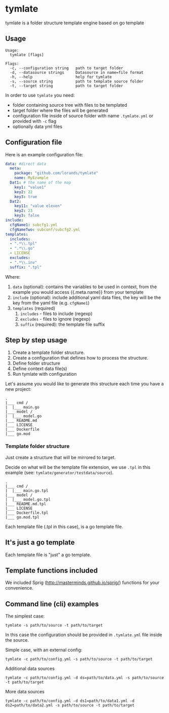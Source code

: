 # tymlate
tymlate is a folder structure template engine based on go template

## Usage

```text
Usage:
  tymlate [flags]

Flags:
  -c, --configuration string   path to target folder
  -d, --datasource strings     Datasource in name=file format
  -h, --help                   help for tymlate
  -s, --source string          path to template source folder
  -t, --target string          path to target folder

```

In order to use `tymlate` you need:
- folder containing source tree with files to be templated
- target folder where the files will be generated
- configuration file inside of source folder with name 
`.tymlate.yml` or provided with `-c` flag
- optionally data yml files 

## Configuration file

Here is an example configuration file:
```yaml
data: #direct data
  meta:
    package: "github.com/lorands/tymlate"
    name: MyEzample
  Dat1: # the name of the map
    key1: "value1"
    key2: 22
    key3: true
  Dat2:
    key11: "value eleven"
    key2: 23
    key3: false
include:
  cfgName1: subcfg1.yml
  cfgNameTwo: subconf/subcfg2.yml
templates:
  includes:
  - ".*\\.tpl"
  - ".*\\.go"
  - LICENSE
  excludes:
  - ".*\\.inv"
  suffix: ".tpl"
```
Where:

1. `data` (optional): contains the variables to be used in context,
from the example you would access {{.meta.name}} from your template
1. `include` (optional): include additional yaml data files,
the key will be the key from the yaml file (e.g. `cfgName1`)
1. `templates` (required)
    1. `includes` - files to include (regexp)
    1. `excludes` - files to ignore (regexp)
    1. `suffix` (required): the template file suffix


## Step by step usage

1. Create a template folder structure. 
1. Create a configuration that defines how to process
 the structure.
1. Define folder structure
1. Define context data file(s)
1. Run tymlate with configuration

Let's assume you would like to generate this structure 
each time you have a new project:

```
.
|___ cmd /
|  |___ main.go
|___ model /
|  |___ model.go
|___ README.md
|___ LICENSE
|___ Dockerfile
|___ go.mod

```

### Template folder structure

Just create a structure that will be mirrored to target.

Decide on what will be the template file extension, 
we use `.tpl` in this example (see: `tymlate/generator/testdata/source`).

```
.
|___ cmd /
|  |___ main.go.tpl
|___ model /
|  |___ model.go.tpl
|___ README.md.tpl
|___ LICENSE
|___ Dockerfile.tpl
|___ go.mod.tpl
```

Each template file (.tpl in this case), is a go template file.

## It's just a go template

Each template file is "just" a go template.

## Template functions included

We included Sprig (http://masterminds.github.io/sprig/)
functions for your convenience. 

## Command line (cli) examples

The simplest case:
```shell script
tymlate -s path/to/source -t path/to/target
```
In this case the configuration should be provided
in `.tymlate.yml` file inside the source.

Simple case, with an external config: 
```shell script
tymlate -c path/to/config.yml -s path/to/source -t path/to/target
```

Additional data sources
```shell script
tymlate -c path/to/config.yml -d ds=path/to/data.yml -s path/to/source -t path/to/target
```

More data sources
```shell script
tymlate -c path/to/config.yml -d ds1=path/to/data1.yml -d ds2=path/to/data2.yml -s path/to/source -t path/to/target
```

